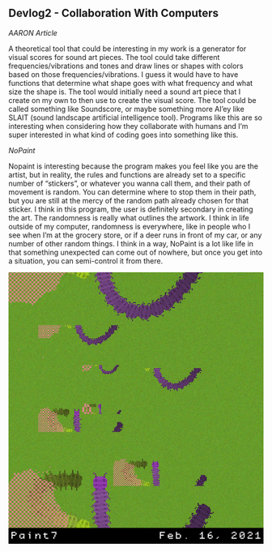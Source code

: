 ## Devlog2 - Collaboration With Computers

_AARON Article_

A theoretical tool that could be interesting in my work is a generator for visual scores for sound art pieces. The tool could take different frequencies/vibrations and tones and draw lines or shapes with colors based on those frequencies/vibrations. I guess it would have to have functions that determine what shape goes with what frequency and what size the shape is. The tool would initially need a sound art piece that I create on my own to then use to create the visual score.  The tool could be called something like Soundscore, or maybe something more AI’ey like SLAIT (sound landscape artificial intelligence tool). Programs like this are so interesting when considering how they collaborate with humans and I’m super interested in what kind of coding goes into something like this.



_NoPaint_
  
Nopaint is interesting because the program makes you feel like you are the artist, but in reality, the rules and functions are already set to a specific number of “stickers”, or whatever you wanna call them, and their path of movement is random. You can determine where to stop them in their path, but you are still at the mercy of the random path already chosen for that sticker. I think in this program, the user is definitely secondary in creating the art. The randomness is really what outlines the artwork. I think in life outside of my computer, randomness is everywhere, like in people who I see when I’m at the grocery store, or if a deer runs in front of my car, or any number of other random things. I think in a way, NoPaint is a lot like life in that something unexpected can come out of nowhere, but once you get into a situation, you can semi-control it from there. 

![nopaint1.png](nopaint1.png)




